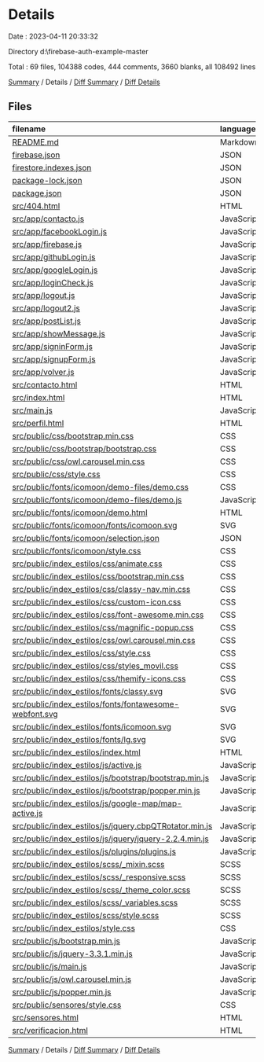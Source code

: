 # Details

Date : 2023-04-11 20:33:32

Directory d:\\firebase-auth-example-master

Total : 69 files,  104388 codes, 444 comments, 3660 blanks, all 108492 lines

[Summary](results.md) / Details / [Diff Summary](diff.md) / [Diff Details](diff-details.md)

## Files
| filename | language | code | comment | blank | total |
| :--- | :--- | ---: | ---: | ---: | ---: |
| [README.md](/README.md) | Markdown | 15 | 0 | 7 | 22 |
| [firebase.json](/firebase.json) | JSON | 11 | 4 | 0 | 15 |
| [firestore.indexes.json](/firestore.indexes.json) | JSON | 4 | 0 | 1 | 5 |
| [package-lock.json](/package-lock.json) | JSON | 12,721 | 0 | 1 | 12,722 |
| [package.json](/package.json) | JSON | 23 | 0 | 1 | 24 |
| [src/404.html](/src/404.html) | HTML | 32 | 0 | 2 | 34 |
| [src/app/contacto.js](/src/app/contacto.js) | JavaScript | 24 | 2 | 3 | 29 |
| [src/app/facebookLogin.js](/src/app/facebookLogin.js) | JavaScript | 18 | 2 | 7 | 27 |
| [src/app/firebase.js](/src/app/firebase.js) | JavaScript | 16 | 1 | 2 | 19 |
| [src/app/githubLogin.js](/src/app/githubLogin.js) | JavaScript | 0 | 20 | 5 | 25 |
| [src/app/googleLogin.js](/src/app/googleLogin.js) | JavaScript | 33 | 4 | 10 | 47 |
| [src/app/loginCheck.js](/src/app/loginCheck.js) | JavaScript | 19 | 0 | 1 | 20 |
| [src/app/logout.js](/src/app/logout.js) | JavaScript | 12 | 0 | 2 | 14 |
| [src/app/logout2.js](/src/app/logout2.js) | JavaScript | 8 | 4 | 2 | 14 |
| [src/app/postList.js](/src/app/postList.js) | JavaScript | 19 | 0 | 1 | 20 |
| [src/app/showMessage.js](/src/app/showMessage.js) | JavaScript | 15 | 1 | 0 | 16 |
| [src/app/signinForm.js](/src/app/signinForm.js) | JavaScript | 24 | 2 | 6 | 32 |
| [src/app/signupForm.js](/src/app/signupForm.js) | JavaScript | 31 | 5 | 14 | 50 |
| [src/app/volver.js](/src/app/volver.js) | JavaScript | 8 | 4 | 3 | 15 |
| [src/contacto.html](/src/contacto.html) | HTML | 70 | 4 | 18 | 92 |
| [src/index.html](/src/index.html) | HTML | 747 | 56 | 79 | 882 |
| [src/main.js](/src/main.js) | JavaScript | 26 | 1 | 2 | 29 |
| [src/perfil.html](/src/perfil.html) | HTML | 501 | 26 | 65 | 592 |
| [src/public/css/bootstrap.min.css](/src/public/css/bootstrap.min.css) | CSS | 1 | 6 | 0 | 7 |
| [src/public/css/bootstrap/bootstrap.css](/src/public/css/bootstrap/bootstrap.css) | CSS | 7,341 | 6 | 803 | 8,150 |
| [src/public/css/owl.carousel.min.css](/src/public/css/owl.carousel.min.css) | CSS | 1 | 5 | 0 | 6 |
| [src/public/css/style.css](/src/public/css/style.css) | CSS | 165 | 0 | 42 | 207 |
| [src/public/fonts/icomoon/demo-files/demo.css](/src/public/fonts/icomoon/demo-files/demo.css) | CSS | 154 | 0 | 2 | 156 |
| [src/public/fonts/icomoon/demo-files/demo.js](/src/public/fonts/icomoon/demo-files/demo.js) | JavaScript | 28 | 0 | 3 | 31 |
| [src/public/fonts/icomoon/demo.html](/src/public/fonts/icomoon/demo.html) | HTML | 24,502 | 2 | 1,634 | 26,138 |
| [src/public/fonts/icomoon/fonts/icomoon.svg](/src/public/fonts/icomoon/fonts/icomoon.svg) | SVG | 1,530 | 0 | 0 | 1,530 |
| [src/public/fonts/icomoon/selection.json](/src/public/fonts/icomoon/selection.json) | JSON | 41,190 | 0 | 0 | 41,190 |
| [src/public/fonts/icomoon/style.css](/src/public/fonts/icomoon/style.css) | CSS | 4,914 | 2 | 4 | 4,920 |
| [src/public/index_estilos/css/animate.css](/src/public/index_estilos/css/animate.css) | CSS | 2,331 | 4 | 397 | 2,732 |
| [src/public/index_estilos/css/bootstrap.min.css](/src/public/index_estilos/css/bootstrap.min.css) | CSS | 1 | 6 | 0 | 7 |
| [src/public/index_estilos/css/classy-nav.min.css](/src/public/index_estilos/css/classy-nav.min.css) | CSS | 1 | 0 | 0 | 1 |
| [src/public/index_estilos/css/custom-icon.css](/src/public/index_estilos/css/custom-icon.css) | CSS | 141 | 2 | 3 | 146 |
| [src/public/index_estilos/css/font-awesome.min.css](/src/public/index_estilos/css/font-awesome.min.css) | CSS | 1 | 3 | 1 | 5 |
| [src/public/index_estilos/css/magnific-popup.css](/src/public/index_estilos/css/magnific-popup.css) | CSS | 1 | 0 | 0 | 1 |
| [src/public/index_estilos/css/owl.carousel.min.css](/src/public/index_estilos/css/owl.carousel.min.css) | CSS | 1 | 5 | 0 | 6 |
| [src/public/index_estilos/css/style.css](/src/public/index_estilos/css/style.css) | CSS | 146 | 3 | 28 | 177 |
| [src/public/index_estilos/css/styles_movil.css](/src/public/index_estilos/css/styles_movil.css) | CSS | 37 | 3 | 5 | 45 |
| [src/public/index_estilos/css/themify-icons.css](/src/public/index_estilos/css/themify-icons.css) | CSS | 1,077 | 1 | 4 | 1,082 |
| [src/public/index_estilos/fonts/classy.svg](/src/public/index_estilos/fonts/classy.svg) | SVG | 11 | 0 | 0 | 11 |
| [src/public/index_estilos/fonts/fontawesome-webfont.svg](/src/public/index_estilos/fonts/fontawesome-webfont.svg) | SVG | 2,671 | 0 | 1 | 2,672 |
| [src/public/index_estilos/fonts/icomoon.svg](/src/public/index_estilos/fonts/icomoon.svg) | SVG | 50 | 0 | 0 | 50 |
| [src/public/index_estilos/fonts/lg.svg](/src/public/index_estilos/fonts/lg.svg) | SVG | 41 | 0 | 0 | 41 |
| [src/public/index_estilos/index.html](/src/public/index_estilos/index.html) | HTML | 417 | 35 | 134 | 586 |
| [src/public/index_estilos/js/active.js](/src/public/index_estilos/js/active.js) | JavaScript | 91 | 9 | 17 | 117 |
| [src/public/index_estilos/js/bootstrap/bootstrap.min.js](/src/public/index_estilos/js/bootstrap/bootstrap.min.js) | JavaScript | 1 | 6 | 0 | 7 |
| [src/public/index_estilos/js/bootstrap/popper.min.js](/src/public/index_estilos/js/bootstrap/popper.min.js) | JavaScript | 1 | 4 | 0 | 5 |
| [src/public/index_estilos/js/google-map/map-active.js](/src/public/index_estilos/js/google-map/map-active.js) | JavaScript | 40 | 0 | 0 | 40 |
| [src/public/index_estilos/js/jquery.cbpQTRotator.min.js](/src/public/index_estilos/js/jquery.cbpQTRotator.min.js) | JavaScript | 1 | 10 | 0 | 11 |
| [src/public/index_estilos/js/jquery/jquery-2.2.4.min.js](/src/public/index_estilos/js/jquery/jquery-2.2.4.min.js) | JavaScript | 3 | 1 | 1 | 5 |
| [src/public/index_estilos/js/plugins/plugins.js](/src/public/index_estilos/js/plugins/plugins.js) | JavaScript | 32 | 63 | 14 | 109 |
| [src/public/index_estilos/scss/_mixin.scss](/src/public/index_estilos/scss/_mixin.scss) | SCSS | 57 | 0 | 11 | 68 |
| [src/public/index_estilos/scss/_responsive.scss](/src/public/index_estilos/scss/_responsive.scss) | SCSS | 6 | 0 | 5 | 11 |
| [src/public/index_estilos/scss/_theme_color.scss](/src/public/index_estilos/scss/_theme_color.scss) | SCSS | 10 | 10 | 9 | 29 |
| [src/public/index_estilos/scss/_variables.scss](/src/public/index_estilos/scss/_variables.scss) | SCSS | 1 | 1 | 0 | 2 |
| [src/public/index_estilos/scss/style.scss](/src/public/index_estilos/scss/style.scss) | SCSS | 1,373 | 27 | 102 | 1,502 |
| [src/public/index_estilos/style.css](/src/public/index_estilos/style.css) | CSS | 1,305 | 31 | 154 | 1,490 |
| [src/public/js/bootstrap.min.js](/src/public/js/bootstrap.min.js) | JavaScript | 1 | 6 | 0 | 7 |
| [src/public/js/jquery-3.3.1.min.js](/src/public/js/jquery-3.3.1.min.js) | JavaScript | 1 | 1 | 0 | 2 |
| [src/public/js/main.js](/src/public/js/main.js) | JavaScript | 9 | 0 | 5 | 14 |
| [src/public/js/owl.carousel.min.js](/src/public/js/owl.carousel.min.js) | JavaScript | 2 | 5 | 0 | 7 |
| [src/public/js/popper.min.js](/src/public/js/popper.min.js) | JavaScript | 1 | 4 | 0 | 5 |
| [src/public/sensores/style.css](/src/public/sensores/style.css) | CSS | 82 | 34 | 18 | 134 |
| [src/sensores.html](/src/sensores.html) | HTML | 177 | 12 | 27 | 216 |
| [src/verificacion.html](/src/verificacion.html) | HTML | 64 | 1 | 4 | 69 |

[Summary](results.md) / Details / [Diff Summary](diff.md) / [Diff Details](diff-details.md)